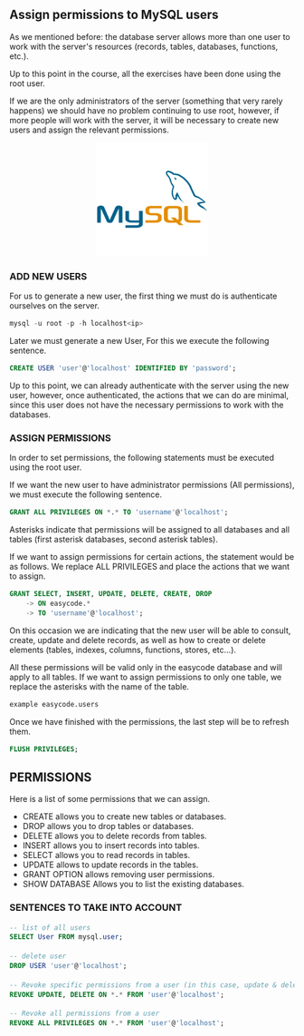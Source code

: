 ## Assign permissions to MySQL users
As we mentioned before: the database server allows more than one user to work with the server's resources (records, tables, databases, functions, etc.).

Up to this point in the course, all the exercises have been done using the root user.

If we are the only administrators of the server (something that very rarely happens) we should have no problem continuing to use root, however, if more people will work with the server, it will be necessary to create new users and assign the relevant permissions.

<div align='center'>
    <img alt="MySQL Logo" src="https://raw.githubusercontent.com/devicons/devicon/master/icons/mysql/mysql-original-wordmark.svg?raw=true" height="200px" />
</div>

### ADD NEW USERS
For us to generate a new user, the first thing we must do is authenticate ourselves on the server.
```powershell
mysql -u root -p -h localhost<ip>
```

Later we must generate a new User, For this we execute the following sentence.

```sql
CREATE USER 'user'@'localhost' IDENTIFIED BY 'password';
```

Up to this point, we can already authenticate with the server using the new user, however, once authenticated, the actions that we can do are minimal, since this user does not have the necessary permissions to work with the databases.

### ASSIGN PERMISSIONS
In order to set permissions, the following statements must be executed using the root user.

If we want the new user to have administrator permissions (All permissions), we must execute the following sentence.

```sql
GRANT ALL PRIVILEGES ON *.* TO 'username'@'localhost';
```

Asterisks indicate that permissions will be assigned to all databases and all tables (first asterisk databases, second asterisk tables).

If we want to assign permissions for certain actions, the statement would be as follows. We replace ALL PRIVILEGES and place the actions that we want to assign.

```sql
GRANT SELECT, INSERT, UPDATE, DELETE, CREATE, DROP
    -> ON easycode.*
    -> TO 'username'@'localhost';
```

On this occasion we are indicating that the new user will be able to consult, create, update and delete records, as well as how to create or delete elements (tables, indexes, columns, functions, stores, etc...).

All these permissions will be valid only in the easycode database and will apply to all tables.
If we want to assign permissions to only one table, we replace the asterisks with the name of the table.

```sql
example easycode.users
```

Once we have finished with the permissions, the last step will be to refresh them.

```sql
FLUSH PRIVILEGES;
```

## PERMISSIONS
Here is a list of some permissions that we can assign.

* CREATE allows you to create new tables or databases.
* DROP allows you to drop tables or databases.
* DELETE allows you to delete records from tables.
* INSERT allows you to insert records into tables.
* SELECT allows you to read records in tables.
* UPDATE allows to update records in the tables.
* GRANT OPTION allows removing user permissions.
* SHOW DATABASE Allows you to list the existing databases.

### SENTENCES TO TAKE INTO ACCOUNT

```sql
-- list of all users
SELECT User FROM mysql.user;

-- delete user
DROP USER 'user'@'localhost';

-- Revoke specific permissions from a user (in this case, update & delete)
REVOKE UPDATE, DELETE ON *.* FROM 'user'@'localhost';

-- Revoke all permissions from a user
REVOKE ALL PRIVILEGES ON *.* FROM 'user'@'localhost';
```